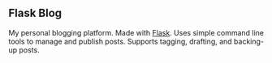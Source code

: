 ## Flask Blog
My personal blogging platform. Made with [Flask][flask]. Uses simple command line tools to manage and publish posts. Supports tagging, drafting, and backing-up posts.

[flask]: http://flask.pocoo.org/
